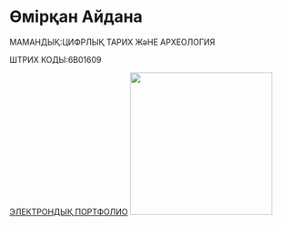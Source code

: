 <HTML>
<HEAD>
  <TITLE> МЕНІҢ САЙТЫМ </TITLE>
</HEAD>
<BODY>
  <P><H1> Өмірқан Айдана </H1></P>
  <P> МАМАНДЫҚ:ЦИФРЛЫҚ ТАРИХ ЖәНЕ АРХЕОЛОГИЯ </P>
  <P> ШТРИХ КОДЫ:6В01609 </P>
  <A HREF="https://aidanaomirkanova.wixsite.com/oaidoon">ЭЛЕКТРОНДЫҚ ПОРТФОЛИО</A>
  <IMG SRC="https://static.wixstatic.com/media/a7fec0_ce7d28c9f2b84aaeacead95e138a2961~mv2.jpg/v1/fill/w_327,h_428,al_c,q_80,usm_0.66_1.00_0.01,enc_auto/a7fec0_ce7d28c9f2b84aaeacead95e138a2961~mv2.jpg" width="250"/>  
</BODY>
</HTML>
